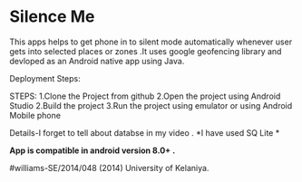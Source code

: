 # Silence Me

This apps helps to get phone in to silent mode automatically whenever user gets into selected places or zones .It uses google geofencing library and devloped as an Android native app using Java.

Deployment Steps:

STEPS: 	1.Clone the Project from github 
	2.Open the project using Android Studio 
	2.Build the project 
	3.Run the project using emulator or using Android Mobile phone

Details-I forget to tell about databse in my video .
*I have used SQ Lite *

**App is compatible in android version 8.0+ .**



#williams-SE/2014/048 (2014) University of Kelaniya.